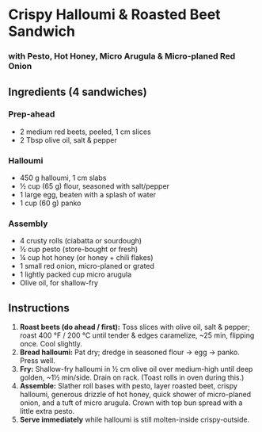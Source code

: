 # Crispy Halloumi & Roasted Beet Sandwich  
### with Pesto, Hot Honey, Micro Arugula & Micro-planed Red Onion

## Ingredients (4 sandwiches)

### Prep-ahead
- 2 medium red beets, peeled, 1 cm slices
- 2 Tbsp olive oil, salt & pepper

### Halloumi
- 450 g halloumi, 1 cm slabs
- ½ cup (65 g) flour, seasoned with salt/pepper
- 1 large egg, beaten with a splash of water
- 1 cup (60 g) panko

### Assembly
- 4 crusty rolls (ciabatta or sourdough)
- ½ cup pesto (store-bought or fresh)
- ¼ cup hot honey (or honey + chili flakes)
- 1 small red onion, micro-planed or grated
- 1 lightly packed cup micro arugula
- Olive oil, for shallow-fry

## Instructions

1. **Roast beets (do ahead / first):** Toss slices with olive oil, salt & pepper; roast 400 °F / 200 °C until tender & edges caramelize, ~25 min, flipping once. Cool slightly.  
2. **Bread halloumi:** Pat dry; dredge in seasoned flour → egg → panko. Press well.  
3. **Fry:** Shallow-fry halloumi in ½ cm olive oil over medium-high until deep golden, ~1½ min/side. Drain on rack. (Toast rolls in oven during this.)  
4. **Assemble:** Slather roll bases with pesto, layer roasted beet, crispy halloumi, generous drizzle of hot honey, quick shower of micro-planed onion, and a tuft of micro arugula. Crown with top bun spread with a little extra pesto.  
5. **Serve immediately** while halloumi is still molten-inside crispy-outside.